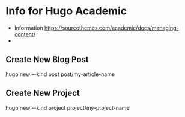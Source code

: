 # Info for Hugo Academic


- Information https://sourcethemes.com/academic/docs/managing-content/
- 


## Create New Blog Post

hugo new  --kind post post/my-article-name

## Create New Project

hugo new  --kind project project/my-project-name
